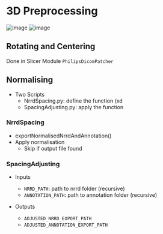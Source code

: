 # 3D Preprocessing

![image](https://user-images.githubusercontent.com/43814396/165740688-e0036b69-d34c-466c-8b80-940c26a17437.png)
![image](https://user-images.githubusercontent.com/43814396/165741006-939be8e8-b35b-499f-88a6-8aa2593d14eb.png)

## Rotating and Centering
Done in Slicer Module `PhilipsDicomPatcher`

## Normalising
 * Two Scripts
   * NrrdSpacing.py: define the function (xd
   * SpacingAdjusting.py: apply the function

### NrrdSpacing
 * exportNormalisedNrrdAndAnnotation()
 * Apply normalisation
    * Skip if output file found

### SpacingAdjusting
 * Inputs
    * `NRRD_PATH`: path to nrrd folder (recursive)
    * `ANNOTATION_PATH`: path to annotation folder (recursive)
 
 * Outputs
    * `ADJUSTED_NRRD_EXPORT_PATH`
    * `ADJUSTED_ANNOTATION_EXPORT_PATH`
